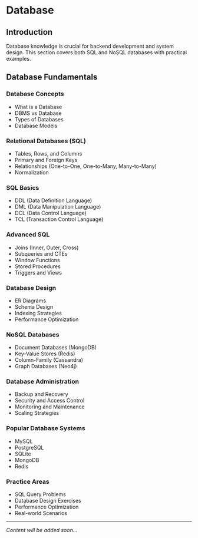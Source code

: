 # Database

## Introduction

Database knowledge is crucial for backend development and system design. This section covers both SQL and NoSQL databases with practical examples.

## Database Fundamentals

### Database Concepts
- What is a Database
- DBMS vs Database
- Types of Databases
- Database Models

### Relational Databases (SQL)
- Tables, Rows, and Columns
- Primary and Foreign Keys
- Relationships (One-to-One, One-to-Many, Many-to-Many)
- Normalization

### SQL Basics
- DDL (Data Definition Language)
- DML (Data Manipulation Language)
- DCL (Data Control Language)
- TCL (Transaction Control Language)

### Advanced SQL
- Joins (Inner, Outer, Cross)
- Subqueries and CTEs
- Window Functions
- Stored Procedures
- Triggers and Views

### Database Design
- ER Diagrams
- Schema Design
- Indexing Strategies
- Performance Optimization

### NoSQL Databases
- Document Databases (MongoDB)
- Key-Value Stores (Redis)
- Column-Family (Cassandra)
- Graph Databases (Neo4j)

### Database Administration
- Backup and Recovery
- Security and Access Control
- Monitoring and Maintenance
- Scaling Strategies

### Popular Database Systems
- MySQL
- PostgreSQL
- SQLite
- MongoDB
- Redis

### Practice Areas
- SQL Query Problems
- Database Design Exercises
- Performance Optimization
- Real-world Scenarios

---

*Content will be added soon...*
